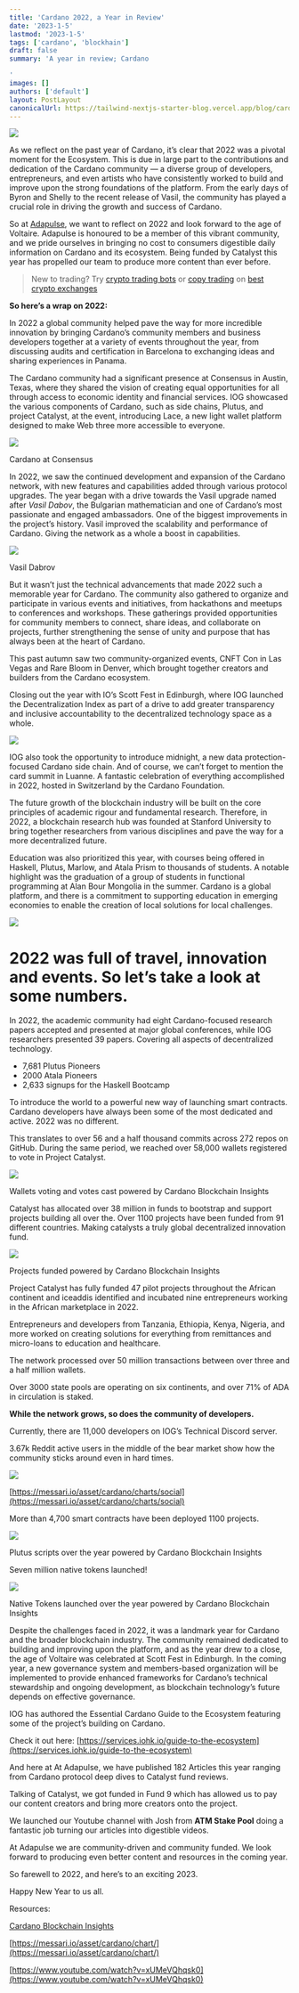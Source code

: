 ```yaml
---
title: 'Cardano 2022, a Year in Review'
date: '2023-1-5'
lastmod: '2023-1-5'
tags: ['cardano', 'blockhain']
draft: false
summary: 'A year in review; Cardano

'
images: []
authors: ['default']
layout: PostLayout
canonicalUrl: https://tailwind-nextjs-starter-blog.vercel.app/blog/cardano-2022-a-year-in-review
---
```


![](https://miro.medium.com/max/875/0*584jvKZYDxK016HO.jpeg)

As we reflect on the past year of Cardano, it’s clear that 2022 was a pivotal moment for the Ecosystem. This is due in large part to the contributions and dedication of the Cardano community — a diverse group of developers, entrepreneurs, and even artists who have consistently worked to build and improve upon the strong foundations of the platform. From the early days of Byron and Shelly to the recent release of Vasil, the community has played a crucial role in driving the growth and success of Cardano.

So at [Adapulse](https://adapulse.io/), we want to reflect on 2022 and look forward to the age of Voltaire. Adapulse is honoured to be a member of this vibrant community, and we pride ourselves in bringing no cost to consumers digestible daily information on Cardano and its ecosystem. Being funded by Catalyst this year has propelled our team to produce more content than ever before.

> New to trading? Try [crypto trading bots](https://medium.com/coinmonks/crypto-trading-bot-c2ffce8acb2a) or [copy trading](https://medium.com/coinmonks/top-10-crypto-copy-trading-platforms-for-beginners-d0c37c7d698c) on [best crypto exchanges](https://medium.com/coinmonks/crypto-exchange-dd2f9d6f3769)

**So here’s a wrap on 2022:**

In 2022 a global community helped pave the way for more incredible innovation by bringing Cardano’s community members and business developers together at a variety of events throughout the year, from discussing audits and certification in Barcelona to exchanging ideas and sharing experiences in Panama.

The Cardano community had a significant presence at Consensus in Austin, Texas, where they shared the vision of creating equal opportunities for all through access to economic identity and financial services. IOG showcased the various components of Cardano, such as side chains, Plutus, and project Catalyst, at the event, introducing Lace, a new light wallet platform designed to make Web three more accessible to everyone.

![](https://miro.medium.com/max/875/1*ARWjwK0epAsPDKZ3Van8rg.png)

Cardano at Consensus

In 2022, we saw the continued development and expansion of the Cardano network, with new features and capabilities added through various protocol upgrades. The year began with a drive towards the Vasil upgrade named after *Vasil Dabov*, the Bulgarian mathematician and one of Cardano’s most passionate and engaged ambassadors. One of the biggest improvements in the project’s history. Vasil improved the scalability and performance of Cardano. Giving the network as a whole a boost in capabilities.

![](https://miro.medium.com/max/875/0*yUajNTAwgMfA38qk.jpg)

Vasil Dabrov

But it wasn’t just the technical advancements that made 2022 such a memorable year for Cardano. The community also gathered to organize and participate in various events and initiatives, from hackathons and meetups to conferences and workshops. These gatherings provided opportunities for community members to connect, share ideas, and collaborate on projects, further strengthening the sense of unity and purpose that has always been at the heart of Cardano.

This past autumn saw two community-organized events, CNFT Con in Las Vegas and Rare Bloom in Denver, which brought together creators and builders from the Cardano ecosystem.

Closing out the year with IO’s Scott Fest in Edinburgh, where IOG launched the Decentralization Index as part of a drive to add greater transparency and inclusive accountability to the decentralized technology space as a whole.

![](https://miro.medium.com/max/875/0*i3R1HGSWIqht0Y6L)

IOG also took the opportunity to introduce midnight, a new data protection-focused Cardano side chain. And of course, we can’t forget to mention the card summit in Luanne. A fantastic celebration of everything accomplished in 2022, hosted in Switzerland by the Cardano Foundation.

The future growth of the blockchain industry will be built on the core principles of academic rigour and fundamental research. Therefore, in 2022, a blockchain research hub was founded at Stanford University to bring together researchers from various disciplines and pave the way for a more decentralized future.

Education was also prioritized this year, with courses being offered in Haskell, Plutus, Marlow, and Atala Prism to thousands of students. A notable highlight was the graduation of a group of students in functional programming at Alan Bour Mongolia in the summer. Cardano is a global platform, and there is a commitment to supporting education in emerging economies to enable the creation of local solutions for local challenges.

![](https://miro.medium.com/max/875/0*2hIRoOnNftFw1OdH.jpg)

# 2022 was full of travel, innovation and events. So let’s take a look at some numbers.

In 2022, the academic community had eight Cardano-focused research papers accepted and presented at major global conferences, while IOG researchers presented 39 papers. Covering all aspects of decentralized technology.

- 7,681 Plutus Pioneers
- 2000 Atala Pioneers
- 2,633 signups for the Haskell Bootcamp

To introduce the world to a powerful new way of launching smart contracts. Cardano developers have always been some of the most dedicated and active. 2022 was no different.

This translates to over 56 and a half thousand commits across 272 repos on GitHub. During the same period, we reached over 58,000 wallets registered to vote in Project Catalyst.

![](https://miro.medium.com/max/875/1*eqERMUZ5cvOytc8ZM4Lb7w.png)

Wallets voting and votes cast powered by Cardano Blockchain Insights

Catalyst has allocated over 38 million in funds to bootstrap and support projects building all over the. Over 1100 projects have been funded from 91 different countries. Making catalysts a truly global decentralized innovation fund.

![](https://miro.medium.com/max/590/1*p662rS2srWRSeLwYfUmG-g.png)

Projects funded powered by Cardano Blockchain Insights

Project Catalyst has fully funded 47 pilot projects throughout the African continent and iceaddis identified and incubated nine entrepreneurs working in the African marketplace in 2022.

Entrepreneurs and developers from Tanzania, Ethiopia, Kenya, Nigeria, and more worked on creating solutions for everything from remittances and micro-loans to education and healthcare.

The network processed over 50 million transactions between over three and a half million wallets.

Over 3000 state pools are operating on six continents, and over 71% of ADA in circulation is staked.

**While the network grows, so does the community of developers.**

Currently, there are 11,000 developers on IOG’s Technical Discord server.

3.67k Reddit active users in the middle of the bear market show how the community sticks around even in hard times.

![](https://miro.medium.com/max/865/1*fTInwkJbTmB_L6dmPY4ipg.png)

[https://messari.io/asset/cardano/charts/social](https://messari.io/asset/cardano/charts/social)

More than 4,700 smart contracts have been deployed 1100 projects.

![](https://miro.medium.com/max/875/1*KkjmjpETt4pIN1GNRhgZHQ.png)

Plutus scripts over the year powered by Cardano Blockchain Insights

Seven million native tokens launched!

![](https://miro.medium.com/max/734/1*9b8rbHOZk3zuaH84mVQ6Zw.png)

Native Tokens launched over the year powered by Cardano Blockchain Insights

Despite the challenges faced in 2022, it was a landmark year for Cardano and the broader blockchain industry. The community remained dedicated to building and improving upon the platform, and as the year drew to a close, the age of Voltaire was celebrated at Scott Fest in Edinburgh. In the coming year, a new governance system and members-based organization will be implemented to provide enhanced frameworks for Cardano’s technical stewardship and ongoing development, as blockchain technology’s future depends on effective governance.

IOG has authored the Essential Cardano Guide to the Ecosystem featuring some of the project’s building on Cardano.

Check it out here: [https://services.iohk.io/guide-to-the-ecosystem](https://services.iohk.io/guide-to-the-ecosystem)

And here at At Adapulse, we have published 182 Articles this year ranging from Cardano protocol deep dives to Catalyst fund reviews.

Talking of Catalyst, we got funded in Fund 9 which has allowed us to pay our content creators and bring more creators onto the project.

We launched our Youtube channel with Josh from **ATM Stake Pool** doing a fantastic job turning our articles into digestible videos.

At Adapulse we are community-driven and community funded. We look forward to producing even better content and resources in the coming year.

So farewell to 2022, and here’s to an exciting 2023.

Happy New Year to us all.

Resources:

[Cardano Blockchain Insights](https://datastudio.google.com/u/0/reporting/3136c55b-635e-4f46-8e4b-b8ab54f2d460/page/k5r9B)

[https://messari.io/asset/cardano/chart/](https://messari.io/asset/cardano/chart/)

[https://www.youtube.com/watch?v=xUMeVQhqsk0](https://www.youtube.com/watch?v=xUMeVQhqsk0)
